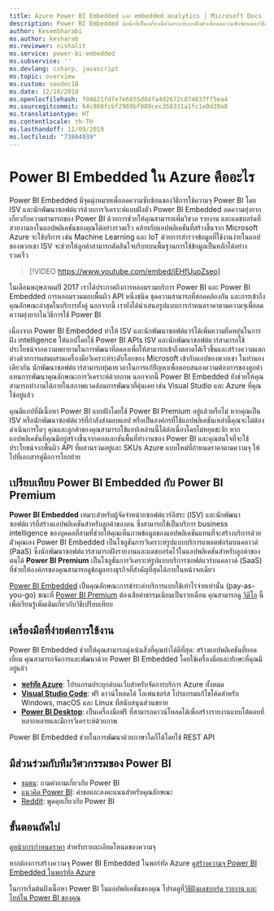 ```yaml
---
title: Azure Power BI Embedded และ embedded analytics | Microsoft Docs คืออะไร
description: Power BI Embedded มีหน้าที่เป็นเครื่องมือวิเคราะห์แบบฝังตัวเพื่อลดความซับซ้อนของวิธีการใช้ความจุ Power BI โดย ISV และนักพัฒนาซอฟต์แวร์ ช่วยให้พวกเขาสามารถเพิ่มภาพ รายงาน และแดชบอร์ดที่สวยงามลงในแอปพลิเคชันของพวกเขาได้อย่างรวดเร็ว เรียนรู้วิธีการใช้ซอฟต์แวร์การวิเคราะห์แบบฝังตัว, เครื่องมือการวิเคราะห์แบบฝังตัวหรือเครื่องมือข่าวกรองธุรกิจแบบฝังตัวโดยใช้ Power BI แบบฝังตัว
author: KesemSharabi
ms.author: kesharab
ms.reviewer: nishalit
ms.service: power-bi-embedded
ms.subservice: ''
ms.devlang: csharp, javascript
ms.topic: overview
ms.custom: seodec18
ms.date: 12/10/2018
ms.openlocfilehash: f04621fdfe7e6055d84fa4d2672c874837ff5ea4
ms.sourcegitcommit: 64c860fcbf2969bf089cec358331a1fc1e0d39a8
ms.translationtype: HT
ms.contentlocale: th-TH
ms.lasthandoff: 11/09/2019
ms.locfileid: "73864939"
---
```

# <a name="what-is-power-bi-embedded-in-azure"></a>Power BI Embedded ใน Azure คืออะไร

Power BI Embedded มีจุดมุ่งหมายเพื่อลดความซับซ้อนของวิธีการใช้ความจุ Power BI โดย ISV และนักพัฒนาซอฟต์แวร์ด้วยการวิเคราะห์แบบฝังตัว Power BI Embedded ลดความยุ่งยากเกี่ยวกับความสามารถของ Power BI ด้วยการช่วยให้คุณสามารถเพิ่มวิชวล รายงาน และแดชบอร์ดที่สวยงามลงในแอปพลิเคชันของคุณได้อย่างรวดเร็ว คล้ายกับแอปพลิเคชันที่สร้างขึ้นจาก Microsoft Azure จะใช้บริการ เช่น Machine Learning และ IoT ด้วยการสำรวจข้อมูลที่ใช้งานง่ายในแอปของพวกเขา ISV จะช่วยให้ลูกค้าสามารถตัดสินใจบริบทบนพื้นฐานการใช้ข้อมูลเป็นหลักได้อย่างรวดเร็ว

> [!VIDEO https://www.youtube.com/embed/iEHfUuoZseo]

ในเดือนพฤษภาคมปี 2017 เราได้ประกาศถึงการหลอมรวมบริการ Power BI และ Power BI Embedded การหลอมรวมมอบพื้นผิว API หนึ่งชนิด ชุดความสามารถที่สอดคล้องกัน และการเข้าถึงคุณลักษณะล่าสุดในบริการทั้งคู่ นอกจากนี้ เรายังได้นำเสนอรูปแบบการกำหนดราคาตามความจุเพื่อลดความยุ่งยากในวิธีการใช้ Power BI

เนื่องจาก Power BI Embedded ทำให้ ISV และนักพัฒนาซอฟต์แวร์ได้เพิ่มความยืดหยุ่นในการฝัง intelligence ให้แอปโดยใช้ Power BI APIs ISV และนักพัฒนาซอฟต์แวร์สามารถใช้ประโยชน์จากความพยายามในการพัฒนาที่ลดลงเพื่อให้สามารถเข้าถึงตลาดได้เร็วขึ้นและสร้างความแตกต่างด้วยการผสมผสานเครื่องมือวิเคราะห์ระดับโลกของ Microsoft เข้ากับแอปของพวกเขา ในทำนองเดียวกัน นักพัฒนาซอฟต์แวร์สามารถทุ่มเทเวลาในการแก้ปัญหาเพื่อตอบสนองความต้องการของลูกค้า แทนการพัฒนาคุณลักษณะการวิเคราะห์ด้วยภาพ นอกจากนี้ Power BI Embedded ยังช่วยให้คุณสามารถทำงานได้ภายในสภาพแวดล้อมการพัฒนาที่คุ้นเคย เช่น Visual Studio และ Azure ที่คุณใช้อยู่แล้ว

คุณมีแอปที่มีเนื้อหา Power BI แบบฝังโดยใช้ Power BI Premium อยู่แล้วหรือไม่ หากคุณเป็น ISV หรือนักพัฒนาซอฟต์แวร์ที่กำลังส่งมอบแอป หรือเป็นองค์กรที่ใช้แอปพลิเคชันเหล่านี้คุณจะไม่ต้องดำเนินการใดๆ คุณและลูกค้าของคุณสามารถใช้แอปเหล่านนี้ได้ต่อเนื่องโดยไม่หยุดชะงัก หากแอปพลิเคชันที่คุณมีอยู่สร้างขึ้นจากคอลเลกชันพื้นที่ทำงานของ Power BI และคุณสนใจที่จะใช้ประโยชน์จากพื้นผิว API ที่ผสานรวมอยู่และ SKUs Azure แบบใหม่ที่กำหนดราคาตามความจุ ให้ไปที่เอกสารคู่มือการโยกย้าย

## <a name="comparing-power-bi-embedded-with-power-bi-premium"></a>เปรียบเทียบ Power BI Embedded กับ Power BI Premium

**Power BI Embedded** เหมาะสำหรับผู้จัดจำหน่ายซอฟต์แวร์อิสระ (ISV) และนักพัฒนาซอฟต์แวร์ที่สร้างแอปพลิเคชันสำหรับลูกค้าของตน ซึ่งสามารถใช้เป็นบริการ business intelligence ของบุคคลที่สามที่ช่วยให้คุณเห็นภาพข้อมูลของแอปพลิเคชันแทนที่จะสร้างบริการด้วยตัวคุณเอง Power BI Embedded เป็นโซลูชันการวิเคราะห์รูปแบบบริการแพลตฟอร์มบนคลาวด์ (PaaS) ซึ่งนักพัฒนาซอฟต์แวร์สามารถฝังรายงานและแดชบอร์ดไว้ในแอปพลิเคชันสำหรับลูกค้าของตนได้ **Power BI Premium** เป็นโซลูชันการวิเคราะห์รูปแบบบริการซอฟต์แวร์บนคลาวด์ (SaaS) ที่ช่วยให้องค์กรของคุณสามารถดูข้อมูลทางธุรกิจที่สำคัญที่สุดได้ภายในหน้าจอเดียว 

[Power BI Embedded](https://azure.microsoft.com/pricing/details/power-bi-embedded/) เป็นคุณลักษณะการชำระค่าบริการแบบใช้เท่าไรจ่ายเท่านั้น (pay-as-you-go) ขณะที่ [Power BI Premium](https://powerbi.microsoft.com/calculator/) ต้องเสียค่าธรรมเนียมเป็นรายเดือน คุณสามารถดู [วิดีโอ](https://www.youtube.com/watch?v=0y2oJikC6Xc&t=0s&list=PLv2BtOtLblH1dQPV49Ni12olDcUoW-GEl&index=3) นี้เพื่อเรียนรู้เพิ่มเติมเกี่ยวกับวิธีเปรียบเทียบ

## <a name="easy-to-use-tools"></a>เครื่องมือที่ง่ายต่อการใช้งาน

Power BI Embedded ช่วยให้คุณสามารถมุ่งเน้นสิ่งที่คุณทำได้ดีที่สุด: สร้างแอปพลิเคชันที่ยอดเยี่ยม คุณสามารถจัดการและพัฒนาด้วย Power BI Embedded โดยใช้เครื่องมือและทักษะที่คุณมีอยู่แล้ว

* [**พอร์ทัล Azure**](https://portal.azure.com/): โปรแกรมประยุกต์บนเว็บสำหรับจัดการบริการ Azure ทั้งหมด
* [**Visual Studio Code**](https://code.visualstudio.com/docs): ฟรี ดาวน์โหลดได้ โอเพ่นซอร์ส โปรแกรมแก้ไขโค้ดสำหรับ Windows, macOS และ Linux ที่สนับสนุนส่วนขยาย
* [**Power BI Desktop**](https://powerbi.microsoft.com/desktop/): เป็นเครื่องมือฟรี ที่สามารถดาวน์โหลดได้เพื่อสร้างรายงานแบบโต้ตอบที่หลากหลายและมีการวิเคราะห์ด้วยภาพ

Power BI Embedded ช่วยในการพัฒนาด้วยภาษาใดก็ได้โดยใช้ REST API

## <a name="engage-with-the-power-bi-engineering-team"></a>มีส่วนร่วมกับทีมวิศวกรรมของ Power BI

* [ชุมชน](https://community.powerbi.com/): ถามคำถามเกี่ยวกับ Power BI
* [แนวคิด Power BI](https://ideas.powerbi.com): คำขอและลงคะแนนสำหรับคุณลักษณะ
* [Reddit](https://www.reddit.com/r/PowerBI/): พูดคุยเกี่ยวกับ Power BI

## <a name="next-steps"></a>ขั้นตอนถัดไป

ดู[หน้าการกำหนดราคา](https://azure.microsoft.com/pricing/details/power-bi-embedded/) สำหรับรายละเอียดโหนดของความจุ

หากต้องการสร้างความจุ Power BI Embedded ในพอร์ทัล Azure ดู[สร้างความจุ Power BI Embedded ในพอร์ทัล Azure](azure-pbie-create-capacity.md)

ในการเริ่มต้นฝังเนื้อหา Power BI ในแอปพลิเคชันของคุณ โปรดดูที่[วิธีฝังแดชบอร์ด รายงาน และไทล์ใน Power BI ของคุณ](https://powerbi.microsoft.com/documentation/powerbi-developer-embedding-content/)
